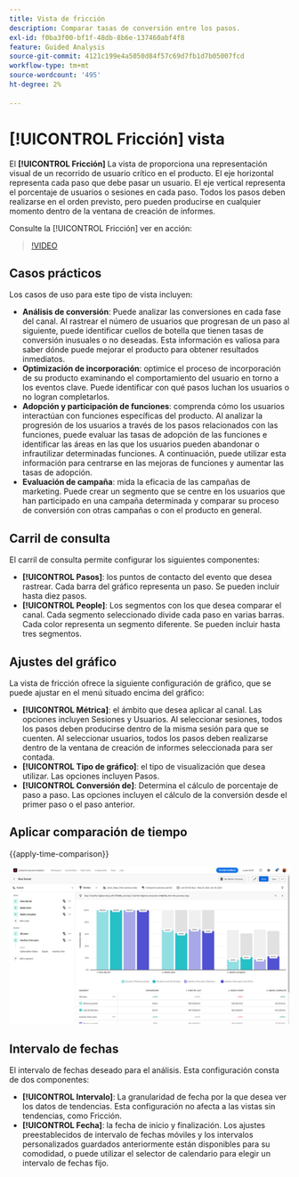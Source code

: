 ```yaml
---
title: Vista de fricción
description: Comparar tasas de conversión entre los pasos.
exl-id: f0ba3f00-bf1f-48db-8b6e-137460abf4f8
feature: Guided Analysis
source-git-commit: 4121c199e4a5050d84f57c69d7fb1d7b05007fcd
workflow-type: tm+mt
source-wordcount: '495'
ht-degree: 2%

---
```


# [!UICONTROL Fricción] vista

El **[!UICONTROL Fricción]** La vista de proporciona una representación visual de un recorrido de usuario crítico en el producto. El eje horizontal representa cada paso que debe pasar un usuario. El eje vertical representa el porcentaje de usuarios o sesiones en cada paso. Todos los pasos deben realizarse en el orden previsto, pero pueden producirse en cualquier momento dentro de la ventana de creación de informes.

Consulte la [!UICONTROL Fricción] ver en acción:

>[!VIDEO](https://video.tv.adobe.com/v/3421663/?learn=on)

## Casos prácticos

Los casos de uso para este tipo de vista incluyen:

* **Análisis de conversión**: Puede analizar las conversiones en cada fase del canal. Al rastrear el número de usuarios que progresan de un paso al siguiente, puede identificar cuellos de botella que tienen tasas de conversión inusuales o no deseadas. Esta información es valiosa para saber dónde puede mejorar el producto para obtener resultados inmediatos.
* **Optimización de incorporación**: optimice el proceso de incorporación de su producto examinando el comportamiento del usuario en torno a los eventos clave. Puede identificar con qué pasos luchan los usuarios o no logran completarlos.
* **Adopción y participación de funciones**: comprenda cómo los usuarios interactúan con funciones específicas del producto. Al analizar la progresión de los usuarios a través de los pasos relacionados con las funciones, puede evaluar las tasas de adopción de las funciones e identificar las áreas en las que los usuarios pueden abandonar o infrautilizar determinadas funciones. A continuación, puede utilizar esta información para centrarse en las mejoras de funciones y aumentar las tasas de adopción.
* **Evaluación de campaña**: mida la eficacia de las campañas de marketing. Puede crear un segmento que se centre en los usuarios que han participado en una campaña determinada y comparar su proceso de conversión con otras campañas o con el producto en general.

## Carril de consulta

El carril de consulta permite configurar los siguientes componentes:

* **[!UICONTROL Pasos]**: los puntos de contacto del evento que desea rastrear. Cada barra del gráfico representa un paso. Se pueden incluir hasta diez pasos.
* **[!UICONTROL People]**: Los segmentos con los que desea comparar el canal. Cada segmento seleccionado divide cada paso en varias barras. Cada color representa un segmento diferente. Se pueden incluir hasta tres segmentos.

## Ajustes del gráfico

La vista de fricción ofrece la siguiente configuración de gráfico, que se puede ajustar en el menú situado encima del gráfico:

* **[!UICONTROL Métrica]**: el ámbito que desea aplicar al canal. Las opciones incluyen Sesiones y Usuarios. Al seleccionar sesiones, todos los pasos deben producirse dentro de la misma sesión para que se cuenten. Al seleccionar usuarios, todos los pasos deben realizarse dentro de la ventana de creación de informes seleccionada para ser contada.
* **[!UICONTROL Tipo de gráfico]**: el tipo de visualización que desea utilizar. Las opciones incluyen Pasos.
* **[!UICONTROL Conversión de]**: Determina el cálculo de porcentaje de paso a paso. Las opciones incluyen el cálculo de la conversión desde el primer paso o el paso anterior.

## Aplicar comparación de tiempo

{{apply-time-comparison}}

![Comparación del tiempo de fricción](../assets/friction-compare.png)

## Intervalo de fechas

El intervalo de fechas deseado para el análisis. Esta configuración consta de dos componentes:

* **[!UICONTROL Intervalo]**: La granularidad de fecha por la que desea ver los datos de tendencias. Esta configuración no afecta a las vistas sin tendencias, como Fricción.
* **[!UICONTROL Fecha]**: la fecha de inicio y finalización. Los ajustes preestablecidos de intervalo de fechas móviles y los intervalos personalizados guardados anteriormente están disponibles para su comodidad, o puede utilizar el selector de calendario para elegir un intervalo de fechas fijo.
